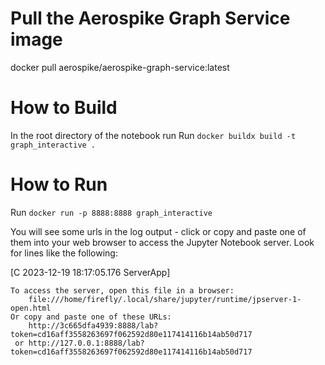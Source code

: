# Pull the Aerospike Graph Service image 
docker pull aerospike/aerospike-graph-service:latest

# How to Build
In the root directory of the notebook run
Run `docker buildx build -t graph_interactive .`

# How to Run

Run `docker run -p 8888:8888 graph_interactive`

You will see some urls in the log output - click or copy and paste one of them into your web 
browser to access the Jupyter Notebook server.
Look for lines like the following:

[C 2023-12-19 18:17:05.176 ServerApp] 
    
    To access the server, open this file in a browser:
        file:///home/firefly/.local/share/jupyter/runtime/jpserver-1-open.html
    Or copy and paste one of these URLs:
        http://3c665dfa4939:8888/lab?token=cd16aff3558263697f062592d80e117414116b14ab50d717
     or http://127.0.0.1:8888/lab?token=cd16aff3558263697f062592d80e117414116b14ab50d717
